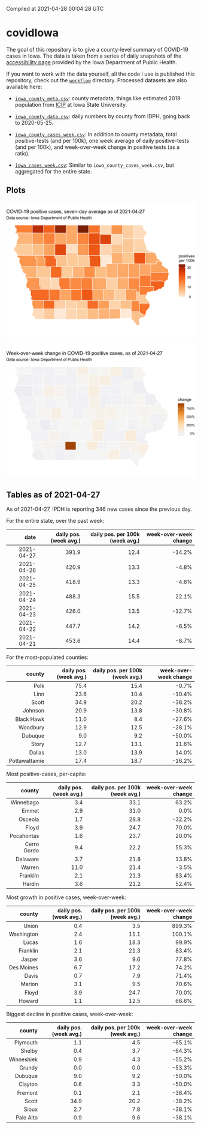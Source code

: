 Compiled at 2021-04-28 00:04:28 UTC

<!-- README.md is generated from README.Rmd. Please edit that file -->

# covidIowa

<!-- badges: start -->

<!-- badges: end -->

The goal of this repository is to give a county-level summary of
COVID-19 cases in Iowa. The data is taken from a series of daily
snapshots of the [accessibility
page](https://coronavirus.iowa.gov/pages/access) provided by the Iowa
Department of Public Health.

If you want to work with the data yourself, all the code I use is
published this repository, check out the [`workflow`](workflow)
directory. Processed datasets are also available here:

  - [`iowa_county_meta.csv`](https://raw.githubusercontent.com/ijlyttle/covidIowa/master/workflow/data/99-publish/iowa_county_meta.csv):
    county metadata, things like estimated 2019 population from
    [ICIP](https://www.icip.iastate.edu/tables/population/counties-estimates)
    at Iowa State University.

  - [`iowa_county_data.csv`](https://raw.githubusercontent.com/ijlyttle/covidIowa/master/workflow/data/99-publish/iowa_county_data.csv):
    daily numbers by county from IDPH, going back to 2020-05-25.

  - [`iowa_county_cases_week.csv`](https://raw.githubusercontent.com/ijlyttle/covidIowa/master/workflow/data/99-publish/iowa_county_data.csv):
    In addition to county metadata, total positive-tests (and per 100k),
    one week average of daily positive-tests (and per 100k), and
    week-over-week change in positive tests (as a ratio).

  - [`iowa_cases_week.csv`](https://raw.githubusercontent.com/ijlyttle/covidIowa/master/workflow/data/99-publish/iowa_cases_week.csv):
    Similar to `iowa_county_cases_week.csv`, but aggregated for the
    entire state.

## Plots

![](workflow/data/99-publish/iowa_cases.png)

![](workflow/data/99-publish/iowa_change.png)

## Tables as of 2021-04-27

As of 2021-04-27, IPDH is reporting 346 new cases since the previous
day.

For the entire state, over the past week:

|       date | daily pos. (week avg.) | daily pos. per 100k (week avg.) | week-over-week change |
| ---------: | ---------------------: | ------------------------------: | --------------------: |
| 2021-04-27 |                  391.9 |                            12.4 |               \-14.2% |
| 2021-04-26 |                  420.9 |                            13.3 |                \-4.8% |
| 2021-04-25 |                  418.9 |                            13.3 |                \-4.6% |
| 2021-04-24 |                  488.3 |                            15.5 |                 22.1% |
| 2021-04-23 |                  426.0 |                            13.5 |               \-12.7% |
| 2021-04-22 |                  447.7 |                            14.2 |                \-6.5% |
| 2021-04-21 |                  453.6 |                            14.4 |                \-8.7% |

For the most-populated counties:

|        county | daily pos. (week avg.) | daily pos. per 100k (week avg.) | week-over-week change |
| ------------: | ---------------------: | ------------------------------: | --------------------: |
|          Polk |                   75.4 |                            15.4 |                \-0.7% |
|          Linn |                   23.6 |                            10.4 |               \-10.4% |
|         Scott |                   34.9 |                            20.2 |               \-38.2% |
|       Johnson |                   20.9 |                            13.8 |               \-30.8% |
|    Black Hawk |                   11.0 |                             8.4 |               \-27.6% |
|      Woodbury |                   12.9 |                            12.5 |               \-28.1% |
|       Dubuque |                    9.0 |                             9.2 |               \-50.0% |
|         Story |                   12.7 |                            13.1 |                 11.6% |
|        Dallas |                   13.0 |                            13.9 |                 14.0% |
| Pottawattamie |                   17.4 |                            18.7 |               \-16.2% |

Most positive-cases, per-capita:

|      county | daily pos. (week avg.) | daily pos. per 100k (week avg.) | week-over-week change |
| ----------: | ---------------------: | ------------------------------: | --------------------: |
|   Winnebago |                    3.4 |                            33.1 |                 63.2% |
|       Emmet |                    2.9 |                            31.0 |                  0.0% |
|     Osceola |                    1.7 |                            28.8 |               \-32.2% |
|       Floyd |                    3.9 |                            24.7 |                 70.0% |
|  Pocahontas |                    1.6 |                            23.7 |                 20.0% |
| Cerro Gordo |                    9.4 |                            22.2 |                 55.3% |
|    Delaware |                    3.7 |                            21.8 |                 13.8% |
|      Warren |                   11.0 |                            21.4 |                \-3.5% |
|    Franklin |                    2.1 |                            21.3 |                 83.4% |
|      Hardin |                    3.6 |                            21.2 |                 52.4% |

Most growth in positive cases, week-over-week:

|     county | daily pos. (week avg.) | daily pos. per 100k (week avg.) | week-over-week change |
| ---------: | ---------------------: | ------------------------------: | --------------------: |
|      Union |                    0.4 |                             3.5 |                899.3% |
| Washington |                    2.4 |                            11.1 |                100.1% |
|      Lucas |                    1.6 |                            18.3 |                 99.9% |
|   Franklin |                    2.1 |                            21.3 |                 83.4% |
|     Jasper |                    3.6 |                             9.6 |                 77.8% |
| Des Moines |                    6.7 |                            17.2 |                 74.2% |
|      Davis |                    0.7 |                             7.9 |                 71.4% |
|     Marion |                    3.1 |                             9.5 |                 70.6% |
|      Floyd |                    3.9 |                            24.7 |                 70.0% |
|     Howard |                    1.1 |                            12.5 |                 66.6% |

Biggest decline in positive cases, week-over-week:

|     county | daily pos. (week avg.) | daily pos. per 100k (week avg.) | week-over-week change |
| ---------: | ---------------------: | ------------------------------: | --------------------: |
|   Plymouth |                    1.1 |                             4.5 |               \-65.1% |
|     Shelby |                    0.4 |                             3.7 |               \-64.3% |
| Winneshiek |                    0.9 |                             4.3 |               \-55.2% |
|     Grundy |                    0.0 |                             0.0 |               \-53.3% |
|    Dubuque |                    9.0 |                             9.2 |               \-50.0% |
|    Clayton |                    0.6 |                             3.3 |               \-50.0% |
|    Fremont |                    0.1 |                             2.1 |               \-38.4% |
|      Scott |                   34.9 |                            20.2 |               \-38.2% |
|      Sioux |                    2.7 |                             7.8 |               \-38.1% |
|  Palo Alto |                    0.9 |                             9.6 |               \-38.1% |

